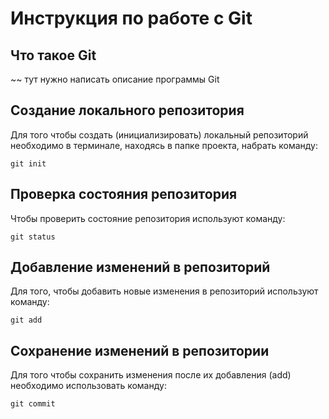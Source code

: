 # **Инструкция по работе с Git**

## Что такое Git

~~ тут нужно написать описание программы Git

## Создание локального репозитория

Для того чтобы создать (инициализировать) локальный репозиторий необходимо в терминале, находясь в папке проекта, набрать команду:

    git init

## Проверка состояния репозитория

Чтобы проверить состояние репозитория используют команду:

    git status

## Добавление изменений в репозиторий

Для того, чтобы добавить новые изменения в репозиторий используют команду:

    git add

## Сохранение изменений в репозитории

Для того чтобы сохранить изменения после их добавления (add) необходимо использовать команду:

    git commit